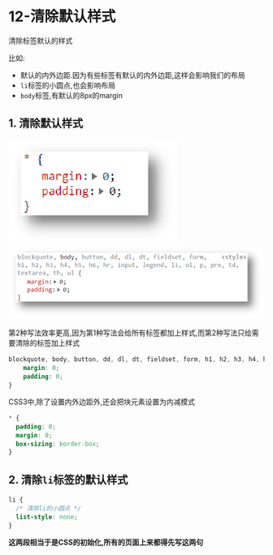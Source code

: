 # 12-清除默认样式

清除标签默认的样式

比如:

- 默认的内外边距.因为有些标签有默认的内外边距,这样会影响我们的布局
- `li`标签的小圆点,也会影响布局 
- `body`标签,有默认的8px的margin

## 1. 清除默认样式

![清除默认样式写法1](./img/1.png)
![清除默认样式写法2](./img/2.png)

第2种写法效率更高,因为第1种写法会给所有标签都加上样式,而第2种写法只给需要清除的标签加上样式

```css
blockquote, body, button, dd, dl, dt, fieldset, form, h1, h2, h3, h4, h5, h6, hr, input, legend, li, ol, p, pre, td, textarea, th, ul {
    margin: 0;
    padding: 0;
}
```

CSS3中,除了设置内外边距外,还会把块元素设置为内减模式

```css
* {
  padding: 0;
  margin: 0;
  box-sizing: border-box;
}
```

## 2. 清除`li`标签的默认样式

```css
li {
  /* 清除li的小圆点 */
  list-style: none;
}
```

**这两段相当于是CSS的初始化,所有的页面上来都得先写这两句**